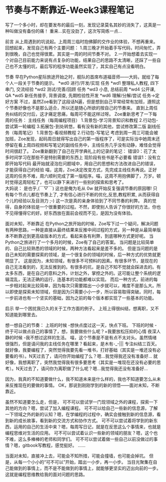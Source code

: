 # 节奏与不断靠近-Week3课程笔记

写了一个多小时，却在要发布的最后一刻，发现记录莫名其妙的消失了，这真是一种叫做没有备份的痛！
重来...实在没劲了，这次写简练一点...

前言
从上周遇到的坑说起。上周周三临时抱佛脚的交作业的体验，不想再重来。回想起来，发现自己有两个主要问题：
1.周三晚才开始着手写代码，时间匆忙，弄到很晚，自己也觉得很累。其实是一周的时间节奏不对。
2.一开始想着去实现一个对自己目前能力来说有点复杂的功能，结果自己的思路不太清晰，还踩了一些自己也不太懂的坑，最后写的程序功能虽然实现了，其实自己有点没看明白。

节奏
早在Python星际旅途开始之时，舰队的首席布道福音师——大妈，就给了每个人一段关于节奏的提示。
*wd0 进行/开发/实现 任务
*wd1 整理私人教程, 四下串门, 交流经验
*wd2 测试/完善/回顾 任务
*wd3 小息, 总结前周
*wd4 公开课, QA
*wd5 新任务接手, 背景调查, 先期检验性开发
*wd6 理解/分解/尝试 任务->定好方案
不过，虽然Zoe看到了这段话N遍，但是想到自己平常经常有加班，遵照这个节奏好像也不是那么适合，所以还是随心所欲的按自己的节奏来。
直到上周任务纠结的交付后，这才痛定思痛，每周可不能这样过呀。
Zoe重新思考了一下每周的任务：
主线任务（每周编程项目）
1.背景包-学习背景知识和教程
2.行动包-尝试第一轮编程
3.拓展包-到处转悠，看有没有新的其他，尝试修改第二版
副线任务（每周笔记）
1.背景包-看视频教程
2.行动包-写笔记
考虑到周一周三可能会被加班，Zoe发现，起码周日就得写出自己的第一版程序了，可是实际当中她周末还停留在看上周四视频和写笔记的副线任务中，主线任务几乎没有动静，难怪会觉得时间很赶了。
Zoe重新翻到了自己在开学典礼上的记录的笔记：
错误0：花了太多时间学习在那些不是特别需要的东西上
现阶段有些书是不必要看
错误1：没有立即开始写代码
最开始就浸泡在问题域中，用自己的思想和方法改进自己的错误，才能获得自己的经验
喵，这周，Zoe决定改变方式，先完成主线任务再说。正好这周的任务不难，周六顺利完成了第一版程序。喵，这周不用抱佛脚了，万岁。顿时觉得这周轻松了，也可以静下来进行一些别的探索和思考了。 	
大妈说：
是也乎,(￣▽￣)
这也是俺为毛从 0w 就开始反复强调节奏的原因哪!
只有每个节点儿都在节奏上了,
才有信心进行不断的优化,反思,教程积累,
从而获得自个儿的经验以及目测力 ;-)
这一次是真的亲身体验到了不同节奏的利弊。
真的觉得，自身的体验是一个很重要的过程。不然，即使别人告诉了你很好的方法，你也不见得懂得它的好。好东西放在面前会视而不见，是因为没有体验。

面对未知，不断靠近
在Python之旅开始的时候，Zoe写下过一个疑问，解决问题有两种思路，一种是直接从最终结果来反推中间过程的方式，另一种是从最简单版本不断靠近到更高级版本的方式，看起来各有利弊，到底哪种方式更好呢。
当Python之旅进行了一个多月的时候，Zoe有了自己的答案。
当问题是比较简单的、自己比较熟悉的领域的时候，两种方法看起来是差不多的。
但是当问题的是自己未知的需要探索的领域，是一个很复杂的领域的时候，后一种方式的优势就更明显了。
这是因为，未知领域，有很多不可预料的因素。有很多环节，是现在的自己无法看到的，无法反推到的。有很多的坑，是自己不知不觉就会踩进去的。有太多东西，是在自己的意料之外，计划之外，掌控之外的。这可能让整个系统的逻辑混乱，无法正确的运行，连基本的功能都难以实现。
而后一种方式，前进的每一步相对起来比较简单，因为每次只需要踏出一小步就可以，难度不是那么大。所以即使是探索未知领域，但是因为只需要小小一步，所以容易取得突破。同时，每一步前进也有一个坚实的基础，因为之前的每个版本都实现了一些基本的功能。

启示
举一个困扰我已久的关于工作方面的例子。
上班上得很纠结，想离职，又不知道能到哪里去。

想一想自己的节奏：
上班的时候 -想快点度过这一天，快点下班。
下班的时候 -终于可以做点自己的事情了，想，我要做些什么呢？+我要放松压抑的心情
夜深人静的时候 -我不想过这样的生活。
喵，这个节奏是不是有点不太对头。虽然情绪很强烈，但是请问我的主线任务在哪里？看起来，是木有-_-||| 专注纠结三百天。
就好像，我要编程了，突然觉得我要先看一堆书，打好基础（其实是一堆还没有必要看的书）。N天过去了，请问你开始编程了么？嗯...我觉得我还没有准备好...
就好像，我想离职了，突然我觉得我有很多要思考（其实是一堆现在还没有必要的思考）。N天过去了，请问你为离职做了什么呢？嗯...我觉得我还没有准备好...

因为，我真的不知道要做什么，我不知道未来是什么样的，我也不知道要怎么从未来反推现在的要做的事情。
OK，那说到刚刚学到的新的领悟——面对未知，不断靠近。

虽然不知道要怎么走，但是，
可不可以尝试学一门现领域之外的课程，探索一下其他的方向？嗯，尝试了加入编程课程。
可不可以给自己一些新的信息源，了解一下领域之外的新的认知？嗯，在学编程的过程中，确实会接触到新的信息源，看到新的成长故事，看到新的交流方式和协作方式。
可不可以尝试着将学到的新东西，运用的自己的生活中来？嗯，每周写日记，就是在反思这么个事情来，也就是编程思维对生活的应用。
可不可以尝试着认识一些新的领域的朋友？嗯，这个也不难，这么多棒棒的老师和同学们。
可不可以尝试着做一些自己以前没做过的事情？嗯，gitbook写教程，感觉挺好。
……

当面对未知，直接冲上去，可能会不知所措，可能会撞墙，也可能会掉坑。
但是，从每一个小小的“可不可以”开始，踏出一小步，再一小步。
当目光聚集在自己能做到的事情上，而不是不能做到的事情上，就能够更坚实的迈出向前的一步。
这就是编程思维教给我的面对问题的思路。